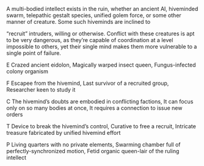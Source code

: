 A multi-bodied intellect exists in the ruin, whether an ancient AI, hiveminded swarm, telepathic gestalt species, unified golem force, or some other manner of creature. Some such hiveminds are inclined to

“recruit” intruders, willing or otherwise. Conflict with these creatures is apt to be very dangerous, as they’re capable of coordination at a level impossible to others, yet their single mind makes them more vulnerable to a single point of failure.

E Crazed ancient eidolon, Magically warped insect queen, Fungus-infected colony organism

F Escapee from the hivemind, Last survivor of a recruited group, Researcher keen to study it

C The hivemind’s doubts are embodied in conflicting factions, It can focus only on so many bodies at once, It requires a connection to issue new orders

T Device to break the hivemind’s control, Curative to free a recruit, Intricate treasure fabricated by unified hivemind effort

P Living quarters with no private elements, Swarming chamber full of perfectly-synchronized motion, Fetid organic queen-lair of the ruling intellect